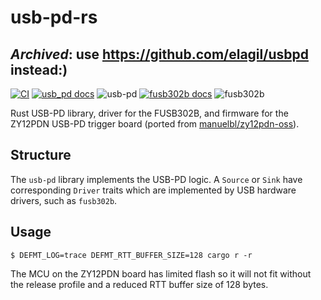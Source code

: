 # usb-pd-rs

## *Archived*: use https://github.com/elagil/usbpd instead:)

[![CI](https://github.com/fmckeogh/usb-pd-rs/actions/workflows/ci.yml/badge.svg)](https://github.com/fmckeogh/usb-pd-rs/actions/workflows/ci.yml)
[![usb_pd docs](https://img.shields.io/badge/docs(HEAD)-usb_pd-blue)](https://fmckeogh.github.io/usb-pd-rs/usb_pd/)
![usb-pd](https://img.shields.io/crates/v/usb-pd.svg)
[![fusb302b docs](https://img.shields.io/badge/docs(HEAD)-fusb302b-blue)](https://fmckeogh.github.io/usb-pd-rs/fusb302b/)
![fusb302b](https://img.shields.io/crates/v/fusb302b.svg)

Rust USB-PD library, driver for the FUSB302B, and firmware for the ZY12PDN USB-PD trigger board (ported from [manuelbl/zy12pdn-oss](https://github.com/manuelbl/zy12pdn-oss)).

## Structure

The `usb-pd` library implements the USB-PD logic. A `Source` or `Sink` have corresponding `Driver` traits which are implemented by USB hardware drivers, such as `fusb302b`.

## Usage

```
$ DEFMT_LOG=trace DEFMT_RTT_BUFFER_SIZE=128 cargo r -r
```

The MCU on the ZY12PDN board has limited flash so it will not fit without the release profile and a reduced RTT buffer size of 128 bytes.
